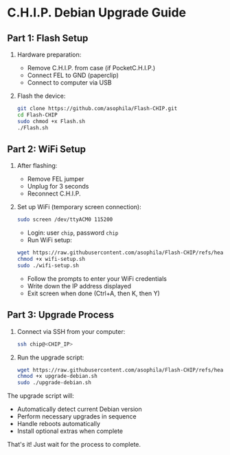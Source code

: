 # C.H.I.P. Debian Upgrade Guide

## Part 1: Flash Setup
1. Hardware preparation:
   - Remove C.H.I.P. from case (if PocketC.H.I.P.)
   - Connect FEL to GND (paperclip)
   - Connect to computer via USB

2. Flash the device:
   ```bash
   git clone https://github.com/asophila/Flash-CHIP.git
   cd Flash-CHIP
   sudo chmod +x Flash.sh
   ./Flash.sh
   ```

## Part 2: WiFi Setup
1. After flashing:
   - Remove FEL jumper
   - Unplug for 3 seconds
   - Reconnect C.H.I.P.

2. Set up WiFi (temporary screen connection):
   ```bash
   sudo screen /dev/ttyACM0 115200
   ```
   - Login: user `chip`, password `chip`
   - Run WiFi setup:
   ```bash
   wget https://raw.githubusercontent.com/asophila/Flash-CHIP/refs/heads/master/CHIP-updater/wifi-setup.sh
   chmod +x wifi-setup.sh
   sudo ./wifi-setup.sh
   ```
   - Follow the prompts to enter your WiFi credentials
   - Write down the IP address displayed
   - Exit screen when done (Ctrl+A, then K, then Y)

## Part 3: Upgrade Process
1. Connect via SSH from your computer:
   ```bash
   ssh chip@<CHIP_IP>
   ```

2. Run the upgrade script:
   ```bash
   wget https://raw.githubusercontent.com/asophila/Flash-CHIP/refs/heads/master/CHIP-updater/upgrade-debian.sh
   chmod +x upgrade-debian.sh
   sudo ./upgrade-debian.sh
   ```

The upgrade script will:
- Automatically detect current Debian version
- Perform necessary upgrades in sequence
- Handle reboots automatically
- Install optional extras when complete

That's it! Just wait for the process to complete.
